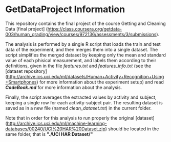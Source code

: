 GetDataProject Information
==============

This repository contains the final project of the course Getting and Cleaning Data [final project] (https://class.coursera.org/getdata-003/human_grading/view/courses/972136/assessments/3/submissions).

The analysis is performed by a single R script that loads the train and test data of the experiment, and then merges them into a single dataset. The script simplifies the merged dataset by keeping only the mean and standard value of each phisical measurement, and labels them according to their definitions, given in the file *features.txt* and *features_info.txt* (see the [dataset repository] (http://archive.ics.uci.edu/ml/datasets/Human+Activity+Recognition+Using+Smartphones) for more information about the experiment setup) and read _**CodeBook.md**_ for more information about the analysis.

Finally, the script averages the extracted values by activity and subject, 
keeping a single row for each activity-subject pair. The resulting dataset is 
saved as in a new file (named *clean_dataset.txt*) in the current folder.

Note that in order for this analysis to run properly the original [dataset] (http://archive.ics.uci.edu/ml/machine-learning-databases/00240/UCI%20HAR%20Dataset.zip) should be located in the same folder, that is **"./UCI HAR Dataset/"**
